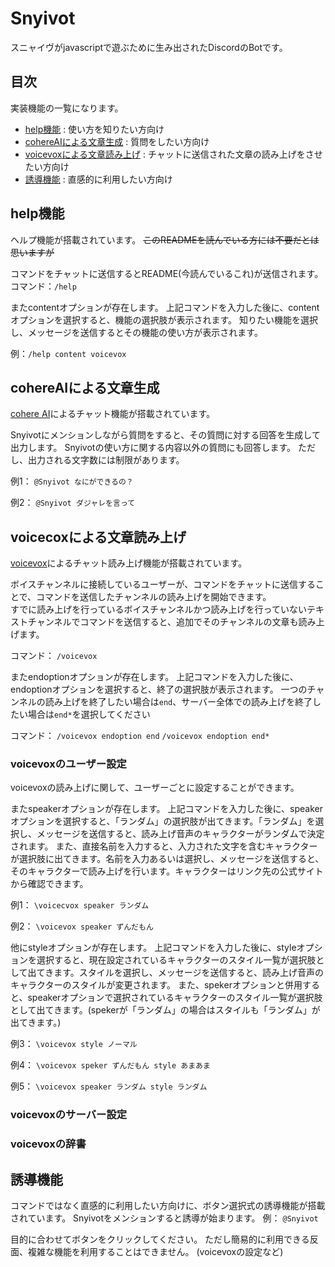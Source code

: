 # Snyivot
スニャイヴがjavascriptで遊ぶために生み出されたDiscordのBotです。

## 目次
実装機能の一覧になります。

- [help機能](#help機能) : 使い方を知りたい方向け
- [cohereAIによる文章生成](#cohereaiによる文章生成) : 質問をしたい方向け
- [voicevoxによる文章読み上げ](#voicecoxによる文章読み上げ) : チャットに送信された文章の読み上げをさせたい方向け
- [誘導機能](#誘導機能) : 直感的に利用したい方向け

## help機能
ヘルプ機能が搭載されています。
~~このREADMEを読んでいる方には不要だとは思いますが~~

コマンドをチャットに送信するとREADME(今読んでいるこれ)が送信されます。
コマンド：`/help`

またcontentオプションが存在します。
上記コマンドを入力した後に、contentオプションを選択すると、機能の選択肢が表示されます。
知りたい機能を選択し、メッセージを送信するとその機能の使い方が表示されます。

例：`/help content voicevox`

## cohereAIによる文章生成
[cohere AI](https://cohere.com/)によるチャット機能が搭載されています。

Snyivotにメンションしながら質問をすると、その質問に対する回答を生成して出力します。
Snyivotの使い方に関する内容以外の質問にも回答します。
ただし、出力される文字数には制限があります。

例1：
`@Snyivot なにができるの？`

例2：
`@Snyivot ダジャレを言って`

## voicecoxによる文章読み上げ
[voicevox](https://voicevox.hiroshiba.jp/)によるチャット読み上げ機能が搭載されています。

ボイスチャンネルに接続しているユーザーが、コマンドをチャットに送信することで、コマンドを送信したチャンネルの読み上げを開始できます。\
すでに読み上げを行っているボイスチャンネルかつ読み上げを行っていないテキストチャンネルでコマンドを送信すると、追加でそのチャンネルの文章も読み上げます。

コマンド：
`/voicevox`

またendoptionオプションが存在します。
上記コマンドを入力した後に、endoptionオプションを選択すると、終了の選択肢が表示されます。
一つのチャンネルの読み上げを終了したい場合は`end`、サーバー全体での読み上げを終了したい場合は`end*`を選択してください

コマンド：
`/voicevox endoption end`
`/voicevox endoption end*`

### voicevoxのユーザー設定
voicevoxの読み上げに関して、ユーザーごとに設定することができます。




またspeakerオプションが存在します。
上記コマンドを入力した後に、speakerオプションを選択すると、「ランダム」の選択肢が出てきます。「ランダム」を選択し、メッセージを送信すると、読み上げ音声のキャラクターがランダムで決定されます。
また、直接名前を入力すると、入力された文字を含むキャラクターが選択肢に出てきます。名前を入力あるいは選択し、メッセージを送信すると、そのキャラクターで読み上げを行います。キャラクターはリンク先の公式サイトから確認できます。

例1：
`\voicecvox speaker ランダム`

例2：
`\voicevox speaker ずんだもん`

他にstyleオプションが存在します。
上記コマンドを入力した後に、styleオプションを選択すると、現在設定されているキャラクターのスタイル一覧が選択肢として出てきます。スタイルを選択し、メッセージを送信すると、読み上げ音声のキャラクターのスタイルが変更されます。
また、spekerオプションと併用すると、speakerオプションで選択されているキャラクターのスタイル一覧が選択肢として出てきます。(spekerが「ランダム」の場合はスタイルも「ランダム」が出てきます。)

例3：
`\voicevox style ノーマル`

例4：
`\voicevox speker ずんだもん style あまあま`

例5：
`\voicevox speaker ランダム style ランダム`

### voicevoxのサーバー設定

### voicevoxの辞書


## 誘導機能
コマンドではなく直感的に利用したい方向けに、ボタン選択式の誘導機能が搭載されています。
Snyivotをメンションすると誘導が始まります。
例：
`@Snyivot`

目的に合わせてボタンをクリックしてください。
ただし簡易的に利用できる反面、複雑な機能を利用することはできません。
(voicevoxの設定など)
